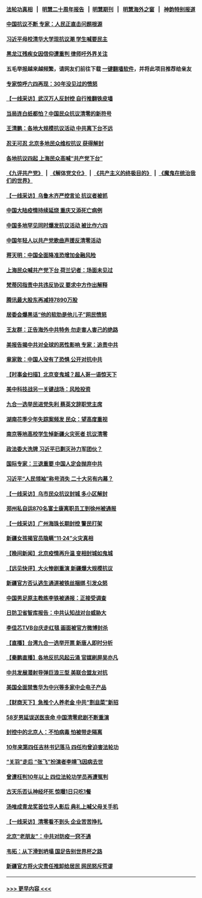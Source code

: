 #### [法轮功真相](https://github.com/gfw-breaker/truth/blob/master/README.md?t=0) &nbsp;&nbsp;|&nbsp;&nbsp; [明慧二十周年报告](https://github.com/gfw-breaker/mh-reports/blob/master/README.md?t=0) &nbsp;&nbsp;|&nbsp;&nbsp;[明慧期刊](https://github.com/gfw-breaker/mh-qikan) &nbsp;&nbsp;|&nbsp;&nbsp; [明慧海外之窗](https://github.com/gfw-breaker/mh-news/blob/master/README.md?t=0) &nbsp;&nbsp;|&nbsp;&nbsp; [神韵特别报道](https://github.com/gfw-breaker/mh-news/blob/master/shenyun.md?t=0)
#### [中国抗议不断 专家：人民正直击问题根源](../pages/nsc413/n13874135.md?t=11280350) 
#### [习近平母校清华大学现抗议潮 学生喊要民主](../pages/nsc413/n13874065.md?t=11280350) 
#### [黑龙江残疾女因信仰遭重判 律师吁外界关注](../pages/nsc413/n13874070.md?t=11280350) 
#### 五毛举报越来越频繁，请网友们前往下载 [一键翻墙软件](https://github.com/gfw-breaker/ssr-accounts)，并将此项目推荐给亲友
#### [专家惊呼六四再现：30年没见过的愤怒](../pages/nsc413/n13874138.md?t=11280350) 
#### [【一线采访】武汉万人反封控 自行推翻铁皮墙](../pages/nsc413/n13874137.md?t=11280350) 
#### [当局连白纸都怕？中国民众抗议清零的新符号](../pages/nsc413/n13874102.md?t=11280350) 
#### [王清鹏：各地大规模抗议活动 中共离下台不远](../pages/nsc413/n13874071.md?t=11280350) 
#### [忍无可忍 北京多地民众维权抗议 获得解封](../pages/nsc413/n13874008.md?t=11280350) 
#### [各地抗议四起 上海民众高喊“共产党下台”](../pages/nsc413/n13873869.md?t=11280350) 
#### [《九评共产党》](https://github.com/begood0513/9ping.md/blob/master/README.md) &nbsp;|&nbsp; [《解体党文化》](../../../../jtdwh.md/blob/master/README.md)  &nbsp;|&nbsp; [《共产主义的终极目的》](../../../../gczydzjmd.md/blob/master/README.md) &nbsp;|&nbsp; [《魔鬼在统治我们的世界》](../../../../mgztzwmdsj.md/blob/master/README.md) 
#### [【一线采访】乌鲁木齐严控言论 抗议者被抓](../pages/nsc413/n13873962.md?t=11280350) 
#### [中国大陆疫情持续延烧 重庆又添死亡病例](../pages/nsc413/n13873998.md?t=11280350) 
#### [中国多地罕见同时爆发抗议活动 被比作六四](../pages/nsc413/n13873957.md?t=11280350) 
#### [中国年轻人以共产党歌曲声援反清零活动](../pages/nsc413/n13873922.md?t=11280350) 
#### [蒋天明：中国全面降准恐增加金融风险](../pages/nsc413/n13873868.md?t=11280350) 
#### [上海民众喊共产党下台 荷兰记者：场面未见过](../pages/nsc413/n13873853.md?t=11280350) 
#### [梵蒂冈指责中共违反协议 要求中方作出解释](../pages/nsc413/n13873798.md?t=11280350) 
#### [腾讯最大股东再减持7890万股](../pages/nsc413/n13873820.md?t=11280350) 
#### [居委会爆黑话“他的软肋是他儿子”网民愤怒](../pages/nsc413/n13873827.md?t=11280350) 
#### [王友群：正告海外中共特务 勿走害人害己的绝路](../pages/nsc413/n13873818.md?t=11280350) 
#### [美报告揭中共对全球的恶性影响 专家：追责中共](../pages/nsc413/n13873786.md?t=11280350) 
#### [章家敦：中国人没有了恐惧 公开对抗中共](../pages/nsc413/n13873814.md?t=11280350) 
#### [【时事金扫描】北京变鬼城？超人哥一语惊天下](../pages/nsc413/n13873715.md?t=11280350) 
#### [美中科技战另一关键战场：风险投资](../pages/nsc413/n13873321.md?t=11280350) 
#### [九合一选举民进党失利 蔡英文辞职党主席](../pages/nsc413/n13873788.md?t=11280350) 
#### [湖南花季少年失踪案频发 民众：望高度重视](../pages/nsc413/n13872973.md?t=11280350) 
#### [南京等地高校学生悼新疆火灾死者 抗议清零](../pages/nsc413/n13873707.md?t=11280350) 
#### [政法委大洗牌 习近平已剿灭孙力军团伙？](../pages/nsc413/n13873660.md?t=11280350) 
#### [国际专家：三退重要 中国人定会抛弃中共](../pages/nsc413/n13873286.md?t=11280350) 
#### [习近平“人民领袖”称号消失 二十大另有内幕？](../pages/nsc413/n13873376.md?t=11280350) 
#### [【一线采访】乌市民众抗议封城 多小区解封](../pages/nsc413/n13873574.md?t=11280350) 
#### [郑州私自运870名富士康离职员工到徐州被通报](../pages/nsc413/n13873569.md?t=11280350) 
#### [【一线采访】广州海珠长期封控 警民打架](../pages/nsc413/n13873499.md?t=11280350) 
#### [新疆女孩揭官员隐瞒“11·24”火灾真相](../pages/nsc413/n13873509.md?t=11280350) 
#### [【晚间新闻】北京疫情再升温 变相封城如鬼城](../pages/nsc413/n13873490.md?t=11280350) 
#### [【远见快评】大火惨剧重演 新疆爆大规模抗议](../pages/nsc413/n13873301.md?t=11280350) 
#### [新疆官方否认逃生通道被铁丝捆绑 引发众怒](../pages/nsc413/n13873325.md?t=11280350) 
#### [中国男足原主教练李铁被通报：正接受调查](../pages/nsc413/n13873381.md?t=11280350) 
#### [日防卫省智库报告：中共认知战对台威胁大](../pages/nsc413/n13873353.md?t=11280350) 
#### [李佳芯TVB台庆走红毯 画面被官方微博封杀](../pages/nsc413/n13873268.md?t=11280350) 
#### [【直播】台湾九合一选举开票 新唐人即时分析](../pages/nsc413/n13873331.md?t=11280350) 
#### [【秦鹏直播】各地反抗风起云涌 官媒刷屏吴亦凡](../pages/nsc413/n13873296.md?t=11280350) 
#### [中共发展潜射导弹巨浪三型 美联合盟友对抗](../pages/nsc413/n13873291.md?t=11280350) 
#### [美国全面禁售华为中兴等多家中企电子产品](../pages/nsc413/n13873193.md?t=11280350) 
#### [【财商天下】急推个人养老金 中共“割韭菜”新招](../pages/nsc413/n13873231.md?t=11280350) 
#### [58岁男延误送医丧命 中国清零悲剧不断重演](../pages/nsc413/n13873232.md?t=11280350) 
#### [封控中的北京人：不怕病毒 怕被带走隔离](../pages/nsc413/n13873267.md?t=11280350) 
#### [10年来第四任吉林书记落马 四任均曾迫害法轮功](../pages/nsc413/n13873266.md?t=11280350) 
#### [“关羽”走后 “张飞”扮演者李靖飞因病去世](../pages/nsc413/n13873228.md?t=11280350) 
#### [曾遭枉判10年以上 四位法轮功学员再遭冤判](../pages/nsc413/n13872398.md?t=11280350) 
#### [古天乐否认神经坏死 惊曝1日只吃1餐](../pages/nsc413/n13873209.md?t=11280350) 
#### [汤唯成青龙奖首位华人影后 典礼上喊父母关手机](../pages/nsc413/n13873192.md?t=11280350) 
#### [【一线采访】清零看不到头 企业苦苦挣扎](../pages/nsc413/n13872920.md?t=11280350) 
#### [北京“老朋友”：中共对防疫一窍不通](../pages/nsc413/n13873215.md?t=11280350) 
#### [韦拓：从下滑到坍塌 国足告别世界杯之路](../pages/nsc413/n13873218.md?t=11280350) 
#### [新疆官方将火灾责任推卸给居民 网民怒斥荒谬](../pages/nsc413/n13873214.md?t=11280350) 

----
#### [ >>> 更早内容 <<< ](../indexes/nsc413-earlier.md)
